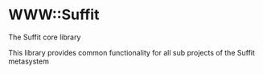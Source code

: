 [//]: # ( README.md Fri 21 Jul 2023 12:24:22 MSK )

# WWW::Suffit

The Suffit core library

This library provides common functionality for all sub projects of the Suffit metasystem
